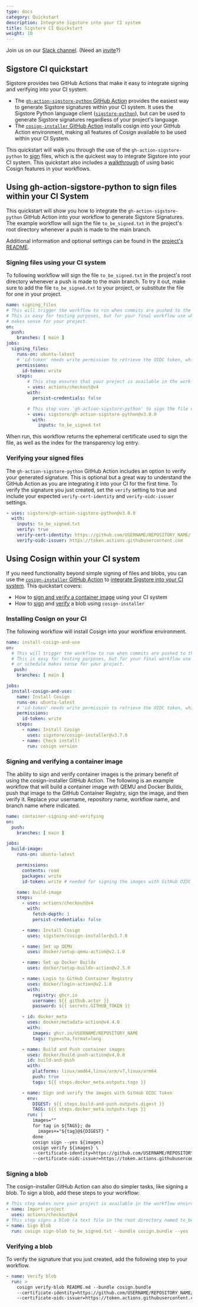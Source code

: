 ```yaml
---
type: docs
category: Quickstart
description: Integrate Sigstore into your CI system
title: Sigstore CI Quickstart
weight: 10
---
```


Join us on our [Slack channel](https://sigstore.slack.com/). (Need an [invite](https://links.sigstore.dev/slack-invite)?)

## Sigstore CI quickstart

Sigstore provides two GitHub Actions that make it easy to integrate signing and verifying into your CI system.

- The [`gh-action-sigstore-python` GitHub Action](https://github.com/sigstore/gh-action-sigstore-python) provides the easiest way to generate Sigstore signatures within your CI system. It uses the Sigstore Python language client ([`sigstore-python`](https://github.com/sigstore/sigstore-python)), but can be used to generate Sigstore signatures regardless of your project's language.
- The [`cosign-installer` GitHub Action](https://github.com/marketplace/actions/cosign-installer) installs cosign into your GitHub Action environment, making all features of Cosign available to be used within your CI System.

This quickstart will walk you through the use of the `gh-action-sigstore-python` to [sign](#signing-files-using-your-ci-system) files, which is the quickest way to integrate Sigstore into your CI system. This quickstart also includes a [walkthrough](#using-cosign-within-your-ci-system) of using basic Cosign features in your workflows.

## Using gh-action-sigstore-python to sign files within your CI System

This quickstart will show you how to integrate the `gh-action-sigstore-python` GitHub Action into your workflow to generate Sigstore Signatures. The example workflow will sign the file `to_be_signed.txt` in the project's root directory whenever a push is made to the main branch.

Additional information and optional settings can be found in the [project's README](https://github.com/sigstore/gh-action-sigstore-python?tab=readme-ov-file#gh-action-sigstore-python).

### Signing files using your CI system

To following workflow will sign the file `to_be_signed.txt` in the project's root directory whenever a push is made to the main branch. To try it out, make sure to add the file `to_be_signed.txt` to your project, or substitute the file for one in your project.

```yaml
name: signing_files
# This will trigger the workflow to run when commits are pushed to the main branch. 
# This is easy for testing purposes, but for your final workflow use whatever event or schedule 
# makes sense for your project.
on:
  push:
    branches: [ main ]
jobs:
  signing_files:
    runs-on: ubuntu-latest
    # 'id-token' needs write permission to retrieve the OIDC token, which is required for authentication.
    permissions:
      id-token: write
    steps:
        # This step ensures that your project is available in the workflow environment.
        - uses: actions/checkout@v4
        with:
          persist-credentials: false

        # This step uses 'gh-action-sigstore-python' to sign the file designated in the inputs field.
        - uses: sigstore/gh-action-sigstore-python@v3.0.0
          with:
            inputs: to_be_signed.txt
```

When run, this workflow returns the ephemeral certificate used to sign the file, as well as the index for the transparency log entry.

### Verifying your signed files

The `gh-action-sigstore-python` GitHub Action includes an option to verify your generated signature. This is optional but a great way to understand the GitHub Action as you are integrating it into your CI for the first time. To verify the signature you just created, set the `verify` setting to true and include your expected `verify-cert-identity` and `verify-oidc-issuer` settings.

```yaml
- uses: sigstore/gh-action-sigstore-python@v3.0.0
  with:
    inputs: to_be_signed.txt
    verify: true
    verify-cert-identity: https://github.com/USERNAME/REPOSITORY_NAME/.github/workflows/WORKFLOW_NAME@refs/heads/BRANCH_NAME
    verify-oidc-issuer: https://token.actions.githubusercontent.com
```

## Using Cosign within your CI system

If you need functionality beyond simple signing of files and blobs, you can use the [`cosign-installer` GitHub Action](https://github.com/marketplace/actions/cosign-installer) to [integrate Sigstore into your CI system](#installing-cosign-on-your-ci). This quickstart covers:

- How to [sign and verify a container image](#signing-and-verifying-a-container-image) using your CI system
- How to [sign](#signing-a-blob) and [verify](#verifying-a-blob) a blob using `cosign-installer`

### Installing Cosign on your CI

The following workflow will install Cosign into your workflow environment.

```yaml
name: install-cosign-and-use
on:
  # This will trigger the workflow to run when commits are pushed to the main branch.
  # This is easy for testing purposes, but for your final workflow use whatever event 
  # or schedule makes sense for your project.
   push:
    branches: [ main ]

jobs:
  install-cosign-and-use:
    name: Install Cosign
    runs-on: ubuntu-latest
    # 'id-token' needs write permission to retrieve the OIDC token, which is required for authentication.
    permissions:
      id-token: write
    steps:
      - name: Install Cosign
        uses: sigstore/cosign-installer@v3.7.0
      - name: Check install!
        run: cosign version
```

### Signing and verifying a container image

The ability to sign and verify container images is the primary benefit of using the cosign-installer GitHub Action. The following is an example workflow that will build a container image with QEMU and Docker Buildx, push that image to the GitHub Container Registry, sign the image, and then verify it. Replace your username, repository name, workflow name, and branch name where indicated.

```yaml
name: container-signing-and-verifying
on:
  push:
    branches: [ main ]

jobs:
  build-image:
    runs-on: ubuntu-latest

    permissions:
      contents: read
      packages: write
      id-token: write # needed for signing the images with GitHub OIDC Token

    name: build-image
    steps:
      - uses: actions/checkout@v4
        with:
          fetch-depth: 1
          persist-credentials: false

      - name: Install Cosign
        uses: sigstore/cosign-installer@v3.7.0

      - name: Set up QEMU
        uses: docker/setup-qemu-action@v2.1.0

      - name: Set up Docker Buildx
        uses: docker/setup-buildx-action@v2.5.0

      - name: Login to GitHub Container Registry
        uses: docker/login-action@v2.1.0
        with:
          registry: ghcr.io
          username: ${{ github.actor }}
          password: ${{ secrets.GITHUB_TOKEN }}

      - id: docker_meta
        uses: docker/metadata-action@v4.4.0
        with:
          images: ghcr.io/USERNAME/REPOSITORY_NAME
          tags: type=sha,format=long

      - name: Build and Push container images
        uses: docker/build-push-action@v4.0.0
        id: build-and-push
        with:
          platforms: linux/amd64,linux/arm/v7,linux/arm64
          push: true
          tags: ${{ steps.docker_meta.outputs.tags }}

      - name: Sign and verify the images with GitHub OIDC Token
        env:
          DIGEST: ${{ steps.build-and-push.outputs.digest }}
          TAGS: ${{ steps.docker_meta.outputs.tags }}
        run: |
          images=""
          for tag in ${TAGS}; do
            images+="${tag}@${DIGEST} "
          done
          cosign sign --yes ${images}
          cosign verify ${images} \
          --certificate-identity=https://github.com/USERNAME/REPOSITORY_NAME/.github/workflows/WORKFLOW_NAME@refs/heads/BRANCH_NAME \
          --certificate-oidc-issuer=https://token.actions.githubusercontent.com
```

### Signing a blob

The cosign-installer GitHub Action can also do simpler tasks, like signing a blob. To sign a blob, add these steps to your workflow:

```yaml
# This step makes sure your project is available in the workflow environment.
- name: Import project
  uses: actions/checkout@v4
# This step signs a blob (a text file in the root directory named to_be_signed.txt). The `--yes` flag agrees to Sigstore's terms of use.
- name: Sign Blob
  run: cosign sign-blob to_be_signed.txt --bundle cosign.bundle --yes
```

### Verifying a blob

To verify the signature that you just created, add the following step to your workflow.

```yaml
- name: Verify blob
  run: >
    cosign verify-blob README.md --bundle cosign.bundle
    --certificate-identity=https://github.com/USERNAME/REPOSITORY_NAME/.github/workflows/WORKFLOW_NAME@refs/heads/BRANCH_NAME
    --certificate-oidc-issuer=https://token.actions.githubusercontent.com
```
